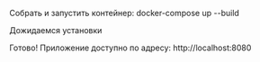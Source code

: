 Собрать и запустить контейнер: docker-compose up --build 

Дожидаемся установки

Готово! Приложение доступно по адресу: http://localhost:8080

